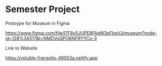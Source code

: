 # Semester Project

Protoype for Museum in Figma

https://www.figma.com/file/I7F8v5JUPE8FAeW3pFbgVJ/museum?node-id=128%3A517&t=NMDVoQPO6NFRYYCo-3

Link to Website

https://voluble-frangollo-49053a.netlify.app
